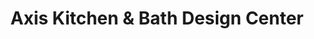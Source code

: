 ---
title: "Axis Kitchen & Bath Design Center"
url: /racine/axis-kitchen-und-bath-design-center/
shop: Küchen
---
